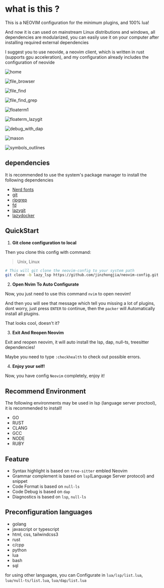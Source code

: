 # what is this ?

This is a NEOVIM configuration for the minimum plugins, and 100% lua!

And now it is can used on mainstream Linux distributions and windows, all dependencies are modularized, you can easily use it on your computer after installing required external dependencies

I suggest you to use neovide, a neovim client, which is written in rust (supports gpu acceleration), and my configuration already includes the configuration of neovide

![home](https://github.com/jinzhongjia/neovim-config/blob/main/.img/home.png)

![file_browser](https://github.com/jinzhongjia/neovim-config/blob/main/.img/file_browser.png)

![file_find](https://github.com/jinzhongjia/neovim-config/blob/main/.img/file_find.png)

![file_find_grep](https://github.com/jinzhongjia/neovim-config/blob/main/.img/file_find_grep.png)

![floaterm1](https://github.com/jinzhongjia/neovim-config/blob/main/.img/floaterm1.png)

![floaterm_lazygit](https://github.com/jinzhongjia/neovim-config/blob/main/.img/floaterm_lazygit.png)

![debug_with_dap](https://github.com/jinzhongjia/neovim-config/blob/main/.img/debug_with_dap.png)

![mason](https://github.com/jinzhongjia/neovim-config/blob/main/.img/mason.png)

![symbols_outlines](https://github.com/jinzhongjia/neovim-config/blob/main/.img/symbols_outlines.png)

## dependencies

It is recommended to use the system's package manager to install the following dependencies

- [Nerd fonts](https://www.nerdfonts.com/font-downloads)
- [git](https://git-scm.com/downloads)
- [ripgrep](https://github.com/BurntSushi/ripgrep)
- [fd](https://github.com/sharkdp/fd)
- [lazygit](https://github.com/jesseduffield/lazygit)
- [lazydocker](https://github.com/jesseduffield/lazydocker)

## QuickStart

1. **Git clone configuration to local**

Then you clone this config with command:

> Unix, Linux

```bash
# This will git clone the neovim-config to your system path
git clone -b lazy_lsp https://github.com/jinzhongjia/neovim-config.git ~/.config/nvim
```

2. **Open Nvim To Auto Configurate**

Now, you just need to use this command `nvim` to open neovim!

And then you will see that message which tell you missing a lot of plugins, dont worry, just press `ENTER` to continue, then the `packer` will Automatically install all plugins.

That looks cool, doesn't it?

3. **Exit And Reopen Neovim**

Exit and reopen neovim, it will auto install the lsp, dap, null-ts, treesitter dependencies!

Maybe you need to type `:checkhealth` to check out possible errors.

4. **Enjoy your self!**

Now, you have config `Neovim` completely, enjoy it!

## Recommend Environment

The following environments may be used in lsp (language server proctool), it is recommended to install!

- GO
- RUST
- CLANG
- GCC
- NODE
- RUBY

## Feature

- Syntax highlight is based on `tree-sitter` embled Neovim
- Grammar complement is based on `lsp`(Language Server protocol) and snippet
- Code Format is based on `null-ls`
- Code Debug is based on `dap`
- Diagnostics is based on `lsp`, `null-ls`

## Preconfiguration languages

- golang
- javascript or typescript
- html, css, tailwindcss3
- rust
- c/cpp
- python
- lua
- bash
- sql

for using other languages, you can Configurate in `lua/lsp/list.lua`, `lua/null-ts/list.lua`, `lua/dap/list.lua`
